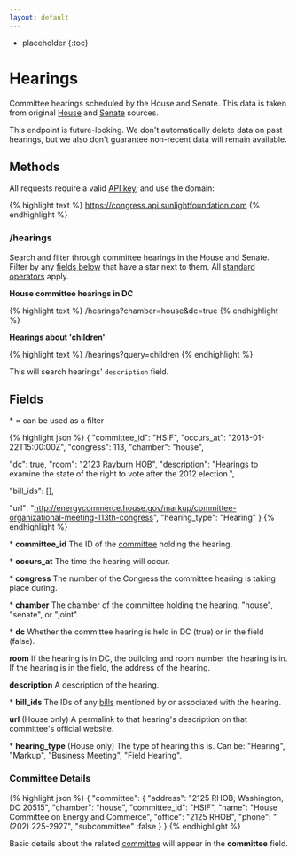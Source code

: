 ```yaml
---
layout: default
---
```



* placeholder
{:toc}

# Hearings

Committee hearings scheduled by the House and Senate. This data is taken from original [House](http://house.gov/legislative/) and [Senate](http://www.senate.gov/pagelayout/committees/b_three_sections_with_teasers/committee_hearings.htm) sources.

This endpoint is future-looking. We don't automatically delete data on past hearings, but we also don't guarantee non-recent data will remain available.

## Methods

All requests require a valid [API key](index.html#parameters/api-key), and use the domain:

{% highlight text %}
https://congress.api.sunlightfoundation.com
{% endhighlight %}

### /hearings

Search and filter through committee hearings in the House and Senate. Filter by any [fields below](#fields) that have a star next to them. All [standard operators](index.html#parameters/operators) apply.

**House committee hearings in DC**

{% highlight text %}
/hearings?chamber=house&dc=true
{% endhighlight %}

**Hearings about 'children'**

{% highlight text %}
/hearings?query=children
{% endhighlight %}

This will search hearings' `description` field.

## Fields

\* = can be used as a filter

{% highlight json %}
{
  "committee_id": "HSIF",
  "occurs_at": "2013-01-22T15:00:00Z",
  "congress": 113,
  "chamber": "house",

  "dc": true,
  "room": "2123 Rayburn HOB",
  "description": "Hearings to examine the state of the right to vote after the 2012 election.",

  "bill_ids": [],

  "url": "http://energycommerce.house.gov/markup/committee-organizational-meeting-113th-congress",
  "hearing_type": "Hearing"
}
{% endhighlight %}

\* **committee_id**
The ID of the [committee](committees.html) holding the hearing.

\* **occurs_at**
The time the hearing will occur.

\* **congress**
The number of the Congress the committee hearing is taking place during.

\* **chamber**
The chamber of the committee holding the hearing. "house", "senate", or "joint".

\* **dc**
Whether the committee hearing is held in DC (true) or in the field (false).

**room**
If the hearing is in DC, the building and room number the hearing is in. If the hearing is in the field, the address of the hearing.

**description**
A description of the hearing.

\* **bill_ids**
The IDs of any [bills](bills.html) mentioned by or associated with the hearing.

**url**
(House only) A permalink to that hearing's description on that committee's official website.

\* **hearing_type**
(House only) The type of hearing this is. Can be: "Hearing", "Markup", "Business Meeting", "Field Hearing".

### Committee Details

{% highlight json %}
{
  "committee": {
    "address": "2125 RHOB; Washington, DC 20515",
    "chamber": "house",
    "committee_id": "HSIF",
    "name": "House Committee on Energy and Commerce",
    "office": "2125 RHOB",
    "phone": "(202) 225-2927",
    "subcommittee" :false
  }
}
{% endhighlight %}

Basic details about the related [committee](committees.html) will appear in the **committee** field.
